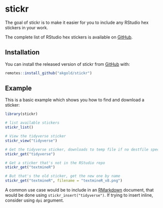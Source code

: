 # stickr

<!-- badges: start -->
<!-- badges: end -->

The goal of stickr is to make it easier for you to include any RStudio hex stickers in your work.

The complete list of RStudio hex stickers is available on [GitHub](https://github.com/rstudio/hex-stickers).

## Installation

You can install the released version of stickr from [GitHub](https://github.com/akgold/stickr) with:

``` r
remotes::install_github("akgold/stickr")
```

## Example

This is a basic example which shows you how to find and download a sticker:

``` r
library(stickr)

# list available stickers 
stickr_list()

# View the tidyverse sticker
stickr_view("tidyverse")

# Get the tidyverse sticker, downloads to temp file if no destfile specified
stickr_get("tidyverse")

# Get a sticker that's not in the RStudio repo
stickr_get("textmineR")

# But that's the old sticker, get the new one by name
stickr_get("textmineR", filename = "textmineR_v8.png")
```

A common use case would be to include in an [RMarkdown](https://rmarkdown.rstudio.com/) document, 
that would be done using `stickr_insert("tidyverse")`. If trying to insert inline, consider using `dpi` argument.
